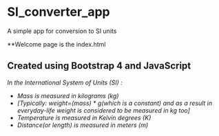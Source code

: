 # SI_converter_app
A simple app for conversion to SI units 

**Welcome page is the index.html

## Created using Bootstrap 4 and JavaScript

*In the International System of Units (SI) :*
- *Mass is measured in kilograms (kg)*
- *[Typically: weight=(mass) * g(which is a constant) and as a result in everyday-life weight is considered to be measured in kg too]*
- *Temperature is measured in Kelvin degrees (K)*
- *Distance(or length) is measured in meters (m)*
